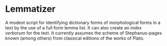 # Lemmatizer

A modest script for identifying dictionary forms of morphological
forms in a text by the use of a full form lemma list.  It can also
create an *index verborum* for the text. It currently assumes the
scheme of Stephanus-pages known (among others) from classical editions
of the works of Plato.

